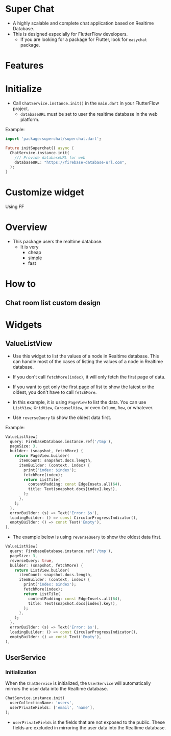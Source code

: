 # Super Chat

- A highly scalable and complete chat application based on Realtime Database.
- This is designed especially for FlutterFlow developers.
  - If you are looking for a package for Flutter, look for `easychat` package.

# Features

# Initialize

- Call `ChatService.instance.init()` in the `main.dart` in your FlutterFlow project.
  - `databaseURL` must be set to user the realtime database in the web platform.

Example:

```dart
import 'package:superchat/superchat.dart';

Future initSuperchat() async {
  ChatService.instance.init(
    /// Provide databaseURL for web
    databaseURL: "https://firebase-database-url.com",
  );
}
```

# Customize widget

Using FF

# Overview

- This package users the realtime database.
  - It is very
    - cheap
    - simple
    - fast

# How to

## Chat room list custom design

# Widgets

## ValueListView

- Use this widget to list the values of a node in Realtime database. This can handle most of the cases of listing the values of a node in Realtime database.
- If you don't call `fetchMore(index)`, it will only fetch the first page of data.
- If you want to get only the first page of list to show the latest or the oldest, you don't have to call `fetchMore`.

- In this example, it is using `PageView` to list the data. You can use `ListView`, `GridView`, `CarouselView`, or even `Column`, `Row`, or whatever.

- Use `reverseQuery` to show the oldest data first.

Example:

```dart
ValueListView(
  query: FirebaseDatabase.instance.ref('/tmp'),
  pageSize: 3,
  builder: (snapshot, fetchMore) {
    return PageView.builder(
      itemCount: snapshot.docs.length,
      itemBuilder: (context, index) {
        print('index: $index');
        fetchMore(index);
        return ListTile(
          contentPadding: const EdgeInsets.all(64),
          title: Text(snapshot.docs[index].key!),
        );
      },
    );
  },
  errorBuilder: (s) => Text('Error: $s'),
  loadingBuilder: () => const CircularProgressIndicator(),
  emptyBuilder: () => const Text('Empty'),
),
```

- The example below is using `reverseQuery` to show the oldest data first.

```dart
ValueListView(
  query: FirebaseDatabase.instance.ref('/tmp'),
  pageSize: 3,
  reverseQuery: true,
  builder: (snapshot, fetchMore) {
    return ListView.builder(
      itemCount: snapshot.docs.length,
      itemBuilder: (context, index) {
        print('index: $index');
        fetchMore(index);
        return ListTile(
          contentPadding: const EdgeInsets.all(64),
          title: Text(snapshot.docs[index].key!),
        );
      },
    );
  },
  errorBuilder: (s) => Text('Error: $s'),
  loadingBuilder: () => const CircularProgressIndicator(),
  emptyBuilder: () => const Text('Empty'),
),
```

## UserService

### Initialization

When the `ChatService` is initialized, the `UserService` will automatically mirrors the user data into the Realtime database.

```dart
ChatService.instance.init(
  userCollectionName: 'users',
  userPrivateFields: ['email', 'name'],
);
```

- `userPrivateFields` is the fields that are not exposed to the public. These fields are excluded in mirroring the user data into the Realtime database.